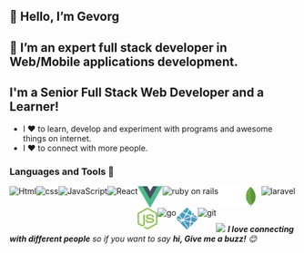 ## 👋 Hello, I’m Gevorg

## 👀 I’m an expert full stack developer in Web/Mobile applications development.

## I'm a Senior Full Stack Web Developer and a Learner!

- I ❤️ to learn, develop and experiment with programs and awesome things on internet.
- I ❤️ to connect with more people.

### Languages and Tools 💚
<a href="https://html.com/" target="_blank"> <img align="left" alt="Html" height ="42px" src="https://raw.githubusercontent.com/rahul-jha98/github_readme_icons/main/language_and_tools/square/html/html.svg"> </a>
<a href="https://www.w3schools.com/css/css_intro.asp" target="_blank"> <img align="left" alt="css" height ="45px" src="https://raw.githubusercontent.com/rahul-jha98/github_readme_icons/main/language_and_tools/square/css/css.svg"> </a>
<a href="https://developer.mozilla.org/en-US/docs/Web/JavaScript" target="_blank"> <img align="left" alt="JavaScript" height ="45px"  src="https://raw.githubusercontent.com/rahul-jha98/github_readme_icons/main/language_and_tools/square/javascript/javascript.svg"> </a>
<a href="https://reactjs.org/" target="_blank"> <img align="left" alt="React" height ="45px" src="https://raw.githubusercontent.com/rahul-jha98/github_readme_icons/main/language_and_tools/square/react/react.svg"></a>
<a href="https://vuejs.org/" target="_blank"> <img align="left" src="./svgassets/vue-js.svg" alt="vue" height="38px"/> </a>
<a href="https://rubyonrails.org/" target="_blank"> <img align="left" src="https://upload.wikimedia.org/wikipedia/commons/7/73/Ruby_logo.svg" alt="ruby on rails" height="38px"/> </a>
<a href="https://flask.palletsprojects.com/en/2.0.x/" target="_blank"> <img align="left" src="./svgassets/flaskwhite.svg" alt="flask" height="38px"/> </a>
<a href="https://www.mongodb.com/" target="_blank"> <img align="left" src="./svgassets/mongodb.svg" alt="mongodb" height="38px"/> </a>
<a href="https://laravel.com/" target="_blank"> <img align="left" src="https://upload.wikimedia.org/wikipedia/commons/9/9a/Laravel.svg" alt="laravel" height="38px"/> </a>
<a href="https://nodejs.org/en/" target="_blank"> <img align="left" src="./svgassets/nodejs.svg" alt="nodejs" height="38px"/> </a>
<a href="https://golang.org/" target="_blank"> <img align="left" src="https://upload.wikimedia.org/wikipedia/commons/0/05/Go_Logo_Blue.svg" alt="go" height="38px"/> </a>
<a href="https://www.netlify.com/" target="_blank"> <img align="left" src="./svgassets/netlify.svg" alt="netlify" height="38px"/> </a>
<a href="https://git-scm.com/" target="_blank"> <img src="https://raw.githubusercontent.com/rahul-jha98/github_readme_icons/main/language_and_tools/square/git-scm/git-scm.svg" align="left" alt="git" height='45px'/> </a>

<br />
<br />
<br />

<img src="https://media.giphy.com/media/LnQjpWaON8nhr21vNW/giphy.gif" width="60"> <em><b>I love connecting with different people</b> so if you want to say <b>hi, Give me a buzz!</b> 😊</em>

<br />
